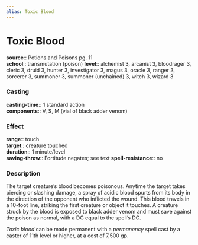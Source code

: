 ```yaml
---
alias: Toxic Blood
---
```


# Toxic Blood 

**source**:: Potions and Poisons pg. 11  
**school**:: transmutation (poison)
**level**:: alchemist 3, arcanist 3, bloodrager 3, cleric 3, druid 3, hunter 3, investigator 3, magus 3, oracle 3, ranger 3, sorcerer 3, summoner 3, summoner (unchained) 3, witch 3, wizard 3

### Casting 

**casting-time**:: 1 standard action  
**components**:: V, S, M (vial of black adder venom)

### Effect 

**range**:: touch  
**target**:: creature touched  
**duration**:: 1 minute/level  
**saving-throw**:: Fortitude negates; see text
**spell-resistance**:: no

### Description 

The target creature’s blood becomes poisonous. Anytime the target takes piercing or slashing damage, a spray of acidic blood spurts from its body in the direction of the opponent who inflicted the wound. This blood travels in a 10-foot line, striking the first creature or object it touches. A creature struck by the blood is exposed to black adder venom and must save against the poison as normal, with a DC equal to the spell’s DC.  
  
*Toxic blood* can be made permanent with a *permanency* spell cast by a caster of 11th level or higher, at a cost of 7,500 gp.
